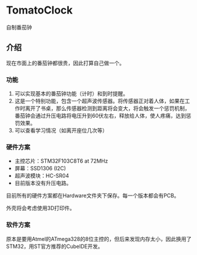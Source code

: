# TomatoClock
自制番茄钟

## 介绍

现在市面上的番茄钟都很贵，因此打算自己做一个。

### 功能

1. 可以实现基本的番茄钟功能（计时）和到时提醒。
2. 这是一个特别功能，包含一个超声波传感器。将传感器正对着人体，如果在工作时离开了书桌，那么传感器检测到距离将会变大，将会触发一个惩罚机制，番茄钟会通过升压电路将电压升到60伏左右，释放给人体，使人疼痛，达到惩罚效果。
3. 可以查看学习情况（如离开座位几次等）

### 硬件方案

* 主控芯片：STM32F103C8T6 at 72MHz
* 屏幕：SSD1306 (I2C)
* 超声波模块：HC-SR04
* 目前版本没有升压电路。

目前所有的硬件方案都在Hardware文件夹下保存。每一个版本都会有PCB。

外壳将会考虑使用3D打印件。

### 软件方案

原本是要用Atmel的ATmega328的8位主控的，但后来发现内存太小，因此换用了STM32，用ST官方推荐的CubeIDE开发。
